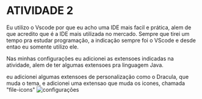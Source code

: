 # ATIVIDADE 2

Eu utilizo o Vscode por que eu acho uma IDE mais facil e prática, alem de que acredito que é a IDE mais utilizada no mercado. Sempre que tirei um tempo pra estudar programação, a indicação sempre foi o VScode e desde entao eu somente utilizo ele.

Nas minhas configurações eu adicionei as extensoes indicadas na atividade, alem de ter algumas extensoes pra linguagem Java.

eu adicionei algumas extensoes de personalização como o Dracula, que muda o tema, e adicionei uma extensao que muda os icones, chamada "file-icons"
![configurações](https://github.com/Edsaugusto/Softex/assets/90328070/bba82164-8ce3-475a-9f10-a36fa0fa3e81)
